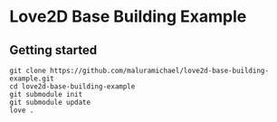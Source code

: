 # Love2D Base Building Example

## Getting started
```
git clone https://github.com/maluramichael/love2d-base-building-example.git
cd love2d-base-building-example
git submodule init
git submodule update
love .
```
